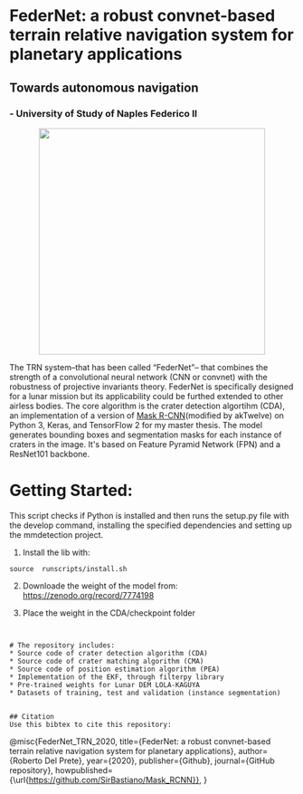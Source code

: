 # FederNet: a robust convnet-based terrain relative navigation system for planetary applications
## Towards autonomous navigation
### - University of Study of Naples Federico II

<p align="center">
 <img src="https://user-images.githubusercontent.com/71963566/104814458-43317300-580f-11eb-8def-73051d1459de.png" width="400" height="400">
</p>

The TRN system–that has been called “FederNet”– that combines the strength of a convolutional neural network (CNN or convnet) with the robustness of projective invariants theory. FederNet is specifically designed for a lunar mission but its applicability could be furthed extended to other airless bodies.
The core algorithm is the crater detection algortihm (CDA), an implementation of a version of [Mask R-CNN](https://arxiv.org/abs/1703.06870)(modified by akTwelve) on Python 3, Keras, and TensorFlow 2 for my master thesis. The model generates bounding boxes and segmentation masks for each instance of craters in the image. It's based on Feature Pyramid Network (FPN) and a ResNet101 backbone.


# Getting Started:

This script checks if Python is installed and then runs the setup.py file with the develop command, installing the specified dependencies and setting up the mmdetection project.

1. Install the lib with:
```
source  runscripts/install.sh
```
2. Downloade the weight of the model from:
https://zenodo.org/record/7774198

3. Place the weight in the CDA/checkpoint folder
```


# The repository includes:
* Source code of crater detection algorithm (CDA) 
* Source code of crater matching algorithm (CMA) 
* Source code of position estimation algorithm (PEA)
* Implementation of the EKF, through filterpy library
* Pre-trained weights for Lunar DEM LOLA-KAGUYA
* Datasets of training, test and validation (instance segmentation)


## Citation
Use this bibtex to cite this repository:
```
@misc{FederNet_TRN_2020,
  title={FederNet: a robust convnet-based terrain relative navigation system for planetary applications},
  author={Roberto Del Prete},
  year={2020},
  publisher={Github},
  journal={GitHub repository},
  howpublished={\url{https://github.com/SirBastiano/Mask_RCNN}},
}

